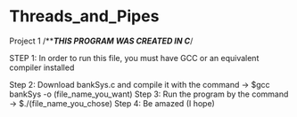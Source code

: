 # Threads_and_Pipes
Project 1
/***************THIS PROGRAM WAS CREATED IN C*************/

STEP 1: In order to run this file, you must have GCC or an equivalent compiler installed

Step 2: Download bankSys.c and compile it with the command -> $gcc bankSys -o (file_name_you_want)
Step 3: Run the program by the command -> \$./(file_name_you_chose)
Step 4: Be amazed (I hope)
